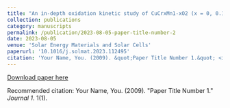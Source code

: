 ```yaml
---
title: "An in-depth oxidation kinetic study of CuCrxMn1-xO2 (x = 0, 0.1, 0.3) for thermochemical energy storage at medium-high temperature"
collection: publications
category: manuscripts
permalink: /publication/2023-08-05-paper-title-number-2
date: 2023-08-05
venue: 'Solar Energy Materials and Solar Cells'
paperurl: '10.1016/j.solmat.2023.112495'
citation: 'Your Name, You. (2009). &quot;Paper Title Number 1.&quot; <i>Journal 1</i>. 1(1).'
---
```


[Download paper here](10.1016/j.solmat.2023.112495)

Recommended citation: Your Name, You. (2009). "Paper Title Number 1." <i>Journal 1</i>. 1(1).